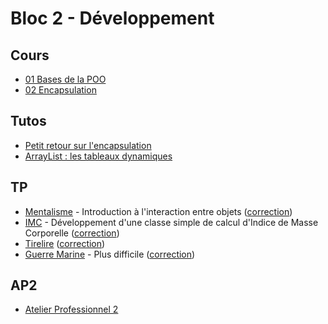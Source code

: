 # Bloc 2 - Développement

## Cours

- [01 Bases de la POO](pdf/jav_05.1_oop_01.pdf)
- [02 Encapsulation](pdf/jav_05.2_enc_01.pdf)

## Tutos

- [Petit retour sur l'encapsulation](tuto/tuto_encapsulation.md)
- [ArrayList : les tableaux dynamiques](tuto/tuto_arraylist.md)

## TP

- [Mentalisme](tp/mentalisme.md) - Introduction à l'interaction entre objets ([correction](https://github.com/rose-line/sio-2024-tp-mentalisme))
- [IMC](tp/imc.md) - Développement d'une classe simple de calcul d'Indice de Masse Corporelle ([correction](https://github.com/rose-line/sio-2024-tp-imc))
- [Tirelire](tp/tirelire.md) ([correction](https://github.com/rose-line/sio-2024-tp-tirelire))
- [Guerre Marine](tp/gm.md) - Plus difficile ([correction](https://github.com/rose-line/sio-2024-tp-guerre-marine))

## AP2

- [Atelier Professionnel 2](../ap2/README.md)
